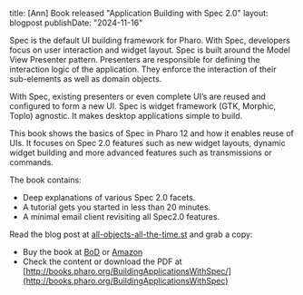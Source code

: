 title: [Ann] Book released "Application Building with Spec 2.0"
layout: blogpost
publishDate: "2024-11-16"


Spec is the default UI building framework for Pharo. With Spec, developers focus on user interaction and widget layout. Spec is built around the Model View Presenter pattern. Presenters are responsible for defining the interaction logic of the application. They enforce the interaction of their sub-elements as well as domain objects. 

With Spec, existing presenters or even complete UI’s are reused and configured to form a new UI. Spec is widget framework (GTK, Morphic, Toplo) agnostic. It makes desktop applications simple to build. 

This book shows the basics of Spec in Pharo 12 and how it enables reuse of UIs. It focuses on Spec 2.0 features such as new widget layouts, dynamic widget building and more advanced features such as transmissions or commands.

The book contains: 
- Deep explanations of various Spec 2.0 facets.
- A tutorial gets you started in less than 20 minutes.
- A minimal email client revisiting all Spec2.0 features.

Read the blog post at [all-objects-all-the-time.st](https://all-objects-all-the-time.st/#/blog/posts/9) and grab a copy:
- Buy the book at [BoD](https://librairie.bod.fr/building-application-with-spec-2-0-koen-de-hondt-9782322478712) or [Amazon](https://a.co/d/fIvRcSO)
- Check the content or download the PDF at [http://books.pharo.org/BuildingApplicationsWithSpec/](http://books.pharo.org/BuildingApplicationsWithSpec)
